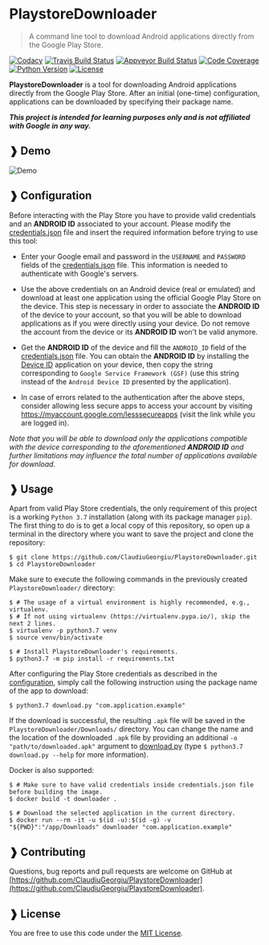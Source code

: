 # PlaystoreDownloader

> A command line tool to download Android applications directly from the Google Play Store.

[![Codacy](https://api.codacy.com/project/badge/Grade/92ff2ab2c1114c7e9df13b77fac0d961)](https://www.codacy.com/app/ClaudiuGeorgiu/PlaystoreDownloader)
[![Travis Build Status](https://travis-ci.com/ClaudiuGeorgiu/PlaystoreDownloader.svg)](https://travis-ci.com/ClaudiuGeorgiu/PlaystoreDownloader)
[![Appveyor Build Status](https://ci.appveyor.com/api/projects/status/d7bed1h37w7x8w6y?svg=true
)](https://ci.appveyor.com/project/ClaudiuGeorgiu/playstoredownloader)
[![Code Coverage](https://codecov.io/gh/ClaudiuGeorgiu/PlaystoreDownloader/badge.svg)](https://codecov.io/gh/ClaudiuGeorgiu/PlaystoreDownloader)
[![Python Version](https://img.shields.io/badge/Python-3.7-green.svg)](https://www.python.org/downloads/release/python-374/)
[![License](https://img.shields.io/badge/license-MIT-blue.svg)](https://github.com/ClaudiuGeorgiu/PlaystoreDownloader/blob/master/LICENSE)



**PlaystoreDownloader** is a tool for downloading Android applications directly from the Google Play Store. After an
initial (one-time) configuration, applications can be downloaded by specifying their package name.

**_This project is intended for learning purposes only and is not affiliated with Google in any way._**



## ❱ Demo

![Demo](https://raw.githubusercontent.com/ClaudiuGeorgiu/PlaystoreDownloader/master/demo.gif)



## ❱ Configuration

Before interacting with the Play Store you have to provide valid credentials and an **ANDROID ID** associated to your
account. Please modify the
[credentials.json](https://github.com/ClaudiuGeorgiu/PlaystoreDownloader/blob/master/credentials.json) file and insert
the required information before trying to use this tool:

* Enter your Google email and password in the `USERNAME` and `PASSWORD` fields of the
[credentials.json](https://github.com/ClaudiuGeorgiu/PlaystoreDownloader/blob/master/credentials.json) file. This
information is needed to authenticate with Google's servers.

* Use the above credentials on an Android device (real or emulated) and download at least one application using the
official Google Play Store on the device. This step is necessary in order to associate the **ANDROID ID** of the
device to your account, so that you will be able to download applications as if you were directly using your device.
Do not remove the account from the device or its **ANDROID ID** won't be valid anymore.

* Get the **ANDROID ID** of the device and fill the `ANDROID_ID` field of the
[credentials.json](https://github.com/ClaudiuGeorgiu/PlaystoreDownloader/blob/master/credentials.json) file. You can
obtain the **ANDROID ID** by installing the
[Device ID](https://play.google.com/store/apps/details?id=com.evozi.deviceid) application on your device, then copy
the string corresponding to `Google Service Framework (GSF)` (use this string instead of the `Android Device ID`
presented by the application).

* In case of errors related to the authentication after the above steps, consider allowing less secure apps to access
your account by visiting <https://myaccount.google.com/lesssecureapps> (visit the link while you are logged in).

_Note that you will be able to download only the applications compatible with the device corresponding to the aforementioned **ANDROID ID** and further limitations may influence the total number of applications available for download_.



## ❱ Usage

Apart from valid Play Store credentials, the only requirement of this project is a working `Python 3.7` installation
(along with its package manager `pip`). The first thing to do is to get a local copy of this repository, so open up
a terminal in the directory where you want to save the project and clone the repository:

```Shell
$ git clone https://github.com/ClaudiuGeorgiu/PlaystoreDownloader.git
$ cd PlaystoreDownloader
```

Make sure to execute the following commands in the previously created `PlaystoreDownloader/` directory:

```Shell
$ # The usage of a virtual environment is highly recommended, e.g., virtualenv.
$ # If not using virtualenv (https://virtualenv.pypa.io/), skip the next 2 lines.
$ virtualenv -p python3.7 venv
$ source venv/bin/activate

$ # Install PlaystoreDownloader's requirements.
$ python3.7 -m pip install -r requirements.txt
```

After configuring the Play Store credentials as described in the [configuration](#-configuration), simply call the
following instruction using the package name of the app to download:

```Shell
$ python3.7 download.py "com.application.example"
```

If the download is successful, the resulting `.apk` file will be saved in the `PlaystoreDownloader/Downloads/`
directory. You can change the name and the location of the downloaded `.apk` file by providing an additional
`-o "path/to/downloaded.apk"` argument to
[download.py](https://github.com/ClaudiuGeorgiu/PlaystoreDownloader/blob/master/download.py)
(type `$ python3.7 download.py --help` for more information).

Docker is also supported:

```Shell
$ # Make sure to have valid credentials inside credentials.json file before building the image.
$ docker build -t downloader .

$ # Download the selected application in the current directory.
$ docker run --rm -it -u $(id -u):$(id -g) -v "${PWD}":"/app/Downloads" downloader "com.application.example"
```



## ❱ Contributing

Questions, bug reports and pull requests are welcome on GitHub at
[https://github.com/ClaudiuGeorgiu/PlaystoreDownloader](https://github.com/ClaudiuGeorgiu/PlaystoreDownloader).



## ❱ License

You are free to use this code under the [MIT License](https://github.com/ClaudiuGeorgiu/PlaystoreDownloader/blob/master/LICENSE).
